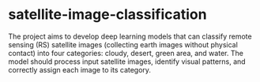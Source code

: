 # satellite-image-classification
The project aims to develop deep learning models that can classify remote sensing (RS) satellite images (collecting earth images without physical contact) into four categories: cloudy, desert, green area, and water.  The model should process input satellite images, identify visual patterns, and correctly assign each image to its category.
